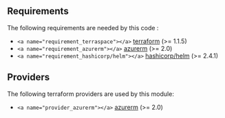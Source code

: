 <!-- BEGIN_TF_DOCS -->

## Requirements

The following requirements are needed by this code :

- `<a name="requirement_terraspace"></a>` [terraform](#requirement\_terraform) (>= 1.1.5)
- `<a name="requirement_azurerm"></a>` [azurerm](#requirement\_azurerm) (>= 2.0)
- `<a name="requirement_hashicorp/helm"></a>` [hashicorp/helm](#requirement\_helm) (>= 2.4.1)

## Providers

The following terraform providers are used by this module:

- `<a name="provider_azurerm"></a>` [azurerm](#provider\_azurerm) (>= 2.0)

<!-- END_TF_DOCS -->
